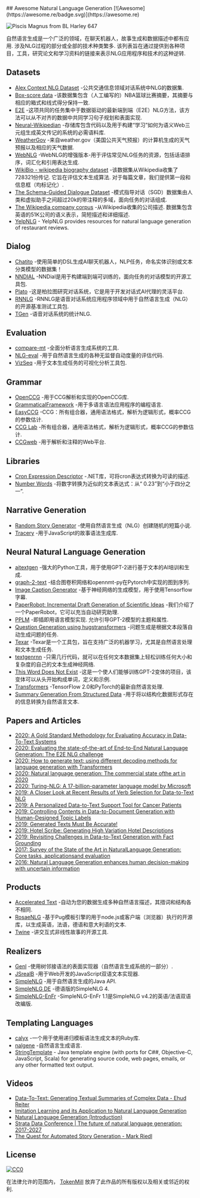 <div class="github-widget" data-repo="tokenmill/awesome-nlg"></div>
<script async src="https://pagead2.googlesyndication.com/pagead/js/adsbygoogle.js"></script><ins class="adsbygoogle" style="display:block" data-ad-client="ca-pub-6890694312814945" data-ad-slot="5473692530" data-ad-format="auto"  data-full-width-responsive="true"></ins><script>(adsbygoogle = window.adsbygoogle || []).push({});</script>
## Awesome Natural Language Generation [![Awesome](https://awesome.re/badge.svg)](https://awesome.re)

![Piscis Magnus from BL Harley 647](https://raw.githubusercontent.com/tokenmill/awesome-nlg/master/logo.png)

自然语言生成是一个广泛的领域，在聊天机器人，故事生成和数据描述中都有应用. 涉及NLG过程的部分或全部的技术种类繁多. 该列表旨在通过提供到各种项目，工具，研究论文和学习资料的链接来表示NLG应用程序和技术的这种逆转.



## Datasets

- [Alex Context NLG Dataset](https://github.com/UFAL-DSG/alex_context_nlg_dataset) -公共交通信息领域对话系统中NLG的数据集.
- [Box-score data](https://github.com/harvardnlp/boxscore-data/) -该数据集包含（人工编写的）NBA篮球比赛摘要，其摘要与相应的箱式和线式得分保持一致.
- [E2E](http://www.macs.hw.ac.uk/InteractionLab/E2E) -这项共同的任务集中于数据驱动的最新端到端（E2E）NLG方法，该方法可以从不对齐的数据中共同学习句子规划和表面实现.
- [Neural-Wikipedian](https://github.com/pvougiou/Neural-Wikipedian) -存储库包含代码以及用于构建“学习”如何为语义Web三元组生成英文传记的系统的必需语料库.
- [WeatherGov](https://cs.stanford.edu/~pliang/data/weather-data.zip) -来自weather.gov（美国公共天气预报）的计算机生成的天气预报以及相应的天气数据.
- [WebNLG](https://github.com/ThiagoCF05/webnlg) -WebNLG的增强版本-用于评估常见NLG任务的资源，包括话语排序，词汇化和引用表达生成.
- [WikiBio - wikipedia biography dataset](https://github.com/DavidGrangier/wikipedia-biography-dataset)  -该数据集从Wikipedia收集了728321份传记. 它旨在评估文本生成算法. 对于每篇文章，我们提供第一段和信息框（均标记化）.
- [The Schema-Guided Dialogue Dataset](https://github.com/google-research-datasets/dstc8-schema-guided-dialogue) -模式指导对话（SGD）数据集由人类和虚拟助手之间超过20k的带注释的多域，面向任务的对话组成.
- [The Wikipedia company corpus](https://gricad-gitlab.univ-grenoble-alpes.fr/getalp/wikipediacompanycorpus)  -从Wikipedia收集的公司描述. 数据集包含英语的51K公司的语义表示，简短描述和详细描述.
- [YelpNLG](https://nlds.soe.ucsc.edu/yelpnlg) - YelpNLG provides resources for natural language generation of restaurant reviews.

## Dialog

- [Chatito](https://github.com/rodrigopivi/Chatito) -使用简单的DSL生成AI聊天机器人，NLP任务，命名实体识别或文本分类模型的数据集！
- [NNDIAL](https://github.com/shawnwun/NNDIAL) -NNDial是用于构建端到端可训练的，面向任务的对话模型的开源工具包.
- [Plato](https://github.com/uber-research/plato-research-dialogue-system) -这是柏拉图研究对话系统，它是用于开发对话式AI代理的灵活平台. 
- [RNNLG](https://github.com/shawnwun/RNNLG) -RNNLG是语音对话系统应用程序领域中用于自然语言生成（NLG）的开源基准测试工具包.
- [TGen](https://github.com/UFAL-DSG/tgen) -语音对话系统的统计NLG.

## Evaluation

- [compare-mt](https://github.com/neulab/compare-mt) -全面分析语言生成系统的工具.
- [NLG-eval](https://github.com/Maluuba/nlg-eval) -用于自然语言生成的各种无监督自动度量的评估代码.
- [VizSeq](https://github.com/facebookresearch/vizseq) -用于文本生成任务的可视化分析工具包.

## Grammar

- [OpenCCG](https://github.com/OpenCCG/openccg) -用于CCG解析和实现的OpenCCG库.
- [GrammaticalFramework](http://www.grammaticalframework.org/) -用于多语言语法应用程序的编程语言.
- [EasyCCG](https://github.com/mikelewis0/easyccg) -CCG：所有组合器，通用语法格式，解析为逻辑形式，概率CCG的参数估计.
- [CCG Lab](https://github.com/bozsahin/ccglab) -所有组合器，通用语法格式，解析为逻辑形式，概率CCG的参数估计.
- [CCGweb](https://github.com/texttheater/ccgweb) -用于解析和注释的Web平台.

## Libraries

- [Cron Expression Descriptor](https://github.com/bradymholt/cron-expression-descriptor) -.NET库，可将cron表达式转换为可读的描述.
- [Number Words](https://github.com/tokenmill/numberwords) -将数字转换为近似的文本表达式：从“ 0.23”到“小于四分之一”.

## Narrative Generation

- [Random Story Generator](https://github.com/aherriot/story-generator) -使用自然语言生成（NLG）创建随机的短篇小说.
- [Tracery](https://github.com/galaxykate/tracery) -用于JavaScript的故事语法生成库.

## Neural Natural Language Generation

- [aitextgen](https://github.com/minimaxir/aitextgen) -强大的Python工具，用于使用GPT-2进行基于文本的AI培训和生成.
- [graph-2-text](https://github.com/diegma/graph-2-text) -结合图卷积网络和opennmt-py在Pytorch中实现的图到序列.
- [Image Caption Generator](https://github.com/neural-nuts/image-caption-generator) -基于神经网络的生成模型，用于使用Tensorflow字幕.
- [PaperRobot: Incremental Draft Generation of Scientific Ideas](https://github.com/EagleW/PaperRobot) -我们介绍了一个PaperRobot，它可以充当自动研究助理.
- [PPLM](https://github.com/uber-research/PPLM)  -即插即用语言模型实现. 允许引导GPT-2模型的主题和属性.
- [Question Generation using hugstransformers](https://github.com/patil-suraj/question_generation) -问题生成是根据文本段落自动生成问题的任务.
- [Texar](https://github.com/asyml/texar) -Texar是一个工具包，旨在支持广泛的机器学习，尤其是自然语言处理和文本生成任务.
- [textgenrnn](https://github.com/minimaxir/textgenrnn) -只需几行代码，就可以在任何文本数据集上轻松训练任何大小和复杂度的自己的文本生成神经网络.
- [This Word Does Not Exist](https://github.com/turtlesoupy/this-word-does-not-exist) -这是一个使人们能够训练GPT-2变体的项目，该变体可以从头开始构成单词，定义和示例.
- [Transformers](https://github.com/huggingface/transformers) -TensorFlow 2.0和PyTorch的最新自然语言处理.
- [Summary Generation From Structured Data](https://github.com/akanimax/natural-language-summary-generation-from-structured-data) -用于将以结构化数据形式存在的信息转换为自然语言文本.

## Papers and Articles
- [2020: A Gold Standard Methodology for Evaluating Accuracy in Data-To-Text Systems](https://arxiv.org/abs/2011.03992)
- [2020: Evaluating the state-of-the-art of End-to-End Natural Language Generation: The E2E NLG challenge](https://www.sciencedirect.com/science/article/pii/S0885230819300919)
- [2020: How to generate text: using different decoding methods for language generation with Transformers](https://huggingface.co/blog/how-to-generate)
- [2020: Natural language generation: The commercial state ofthe art in 2020](https://www.cambridge.org/core/services/aop-cambridge-core/content/view/BA2417D73AF29F8073FF5B611CDEB97F/S135132492000025Xa.pdf/natural_language_generation_the_commercial_state_of_the_art_in_2020.pdf)
- [2020: Turing-NLG: A 17-billion-parameter language model by Microsoft](https://www.microsoft.com/en-us/research/blog/turing-nlg-a-17-billion-parameter-language-model-by-microsoft/)
- [2019: A Closer Look at Recent Results of Verb Selection for Data-to-Text NLG](https://www.inlg2019.com/assets/papers/178_Paper.pdf)
- [2019: A Personalized Data-to-Text Support Tool for Cancer Patients](https://www.inlg2019.com/assets/papers/28_Paper.pdf)
- [2019: Controlling Contents in Data-to-Document Generation with Human-Designed Topic Labels](https://www.inlg2019.com/assets/papers/79_Paper.pdf)
- [2019: Generated Texts Must Be Accurate!](https://ehudreiter.com/2019/09/26/generated-texts-must-be-accurate/)
- [2019: Hotel Scribe: Generating High Variation Hotel Descriptions](https://www.inlg2019.com/assets/papers/44_Paper.pdf)
- [2019: Revisiting Challenges in Data-to-Text Generation with Fact Grounding](https://www.inlg2019.com/assets/papers/32_Paper.pdf)
- [2017: Survey of the State of the Art in NaturalLanguage Generation: Core tasks, applicationsand evaluation](https://arxiv.org/pdf/1703.09902.pdf)
- [2016: Natural Language Generation enhances human decision-making with uncertain information](https://arxiv.org/pdf/1606.03254.pdf)


## Products 

- [Accelerated Text](https://github.com/tokenmill/accelerated-text) -自动为您的数据生成多种自然语言描述，其措词和结构各不相同.
- [RosaeNLG](https://rosaenlg.org) -基于Pug模板引擎的用于node.js或客户端（浏览器）执行的开源库，以生成英语，法语，德语和意大利语的文本.
- [Twine](http://twinery.org/) -讲交互式非线性故事的开源工具.

## Realizers

- [Genl](https://github.com/kowey/GenI) -使用树邻接语法的表面实现器（自然语言生成系统的一部分）.
- [JSrealB](https://github.com/rali-udem/JSrealB) -用于Web开发的JavaScript双语文本实现器.
- [SimpleNLG](https://github.com/simplenlg/simplenlg) -用于自然语言生成的Java API.
- [SimpleNLG DE](https://github.com/sebischair/SimpleNLG-DE) -德语版的SimpleNLG 4.
- [SimpleNLG-EnFr](https://github.com/rali-udem/SimpleNLG-EnFr) -SimpleNLG-EnFr 1.1是SimpleNLG v4.2的英语/法语双语改编版.

## Templating Languages

- [calyx](https://github.com/maetl/calyx) -一个用于使用递归模板语法生成文本的Ruby库.
- [nalgene](https://github.com/spro/nalgene) -自然语言生成语言.
- [StringTemplate](https://www.stringtemplate.org/) - Java template engine (with ports for C##, Objective-C, JavaScript, Scala) for generating source code, web pages, emails, or any other formatted text output. 

## Videos

- [Data-To-Text: Generating Textual Summaries of Complex Data - Ehud Reiter](https://www.youtube.com/watch?v=kFRw-wk5YOA)
- [Imitation Learning and its Application to Natural Language Generation](https://slideslive.com/38922816/imitation-learning-and-its-application-to-natural-language-generation)
- [Natural Language Generation (Introduction)](https://www.youtube.com/watch?v=4fjM72lbJaw)
- [Strata Data Conference | The future of natural language generation: 2017-2027](https://www.youtube.com/watch?v=Ls7elVbN8bI)
- [The Quest for Automated Story Generation - Mark Riedl](https://www.youtube.com/watch?v=wgcDUX_BPpk)

## License

[![CC0](http://mirrors.creativecommons.org/presskit/buttons/88x31/svg/cc-zero.svg)](http://creativecommons.org/publicdomain/zero/1.0)

在法律允许的范围内， [TokenMill](https://www.tokenmill.ai) 放弃了此作品的所有版权以及相关或邻近的权利.
